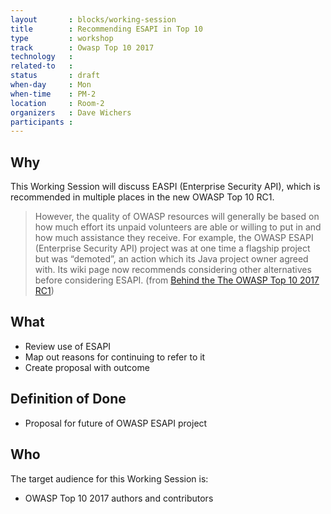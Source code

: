 ```yaml
---
layout       : blocks/working-session
title        : Recommending ESAPI in Top 10
type         : workshop
track        : Owasp Top 10 2017
technology   :
related-to   :
status       : draft
when-day     : Mon
when-time    : PM-2
location     : Room-2
organizers   : Dave Wichers
participants :
---
```


## Why

This Working Session will discuss EASPI (Enterprise Security API), which is recommended in multiple places in the new OWASP Top 10 RC1.

> However, the quality of OWASP resources will generally be based on how much effort its unpaid volunteers are able or willing to put in and how much assistance they receive. For example, the OWASP ESAPI (Enterprise Security API) project was at one time a flagship project but was “demoted”, an action which its Java project owner agreed with. Its wiki page now recommends considering other alternatives before considering ESAPI.
(from [Behind the The OWASP Top 10 2017 RC1](https://medium.com/@JoshCGrossman/behind-the-the-owasp-top-10-2017-rc1-df43236f79ff))

## What

 - Review use of ESAPI
 - Map out reasons for continuing to refer to it
 - Create proposal with outcome
 
## Definition of Done

- Proposal for future of OWASP ESAPI project

## Who

The target audience for this Working Session is:

 - OWASP Top 10 2017 authors and contributors
